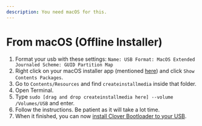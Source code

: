```yaml
---
description: You need macOS for this.
---
```


# From macOS \(Offline Installer\)

1. Format your usb with these settings: `Name: USB Format: MacOS Extended Journaled Scheme: GUID Partition Map`
2. Right click on your macOS installer app \(mentioned [here](../get-started/untitled/#things-need-to-get-if-you-are-making-the-installer-in-macos)\) and click `Show Contents Packages`.
3. Go to `Contents/Resources` and find `createinstallmedia` inside that folder.
4. Open Terminal.
5. Type `sudo [drag and drop createinstallmedia here] --volume /Volumes/USB` and enter.
6. Follow the instructions. Be patient as it will take a lot time.
7. When it finished, you can now [install Clover Bootloader to your USB](from-macos.md#part-2).

